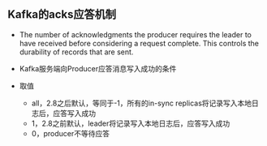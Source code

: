 ## **Kafka的acks应答机制**

- The number of acknowledgments the producer requires the leader to have received before considering a request complete. This controls the durability of records that are sent. 

- Kafka服务端向Producer应答消息写入成功的条件

- 取值
  - all，2.8之后默认，等同于-1，所有的in-sync replicas将记录写入本地日志后，应答写入成功
  - 1，2.8之前默认，leader将记录写入本地日志后，应答写入成功
  - 0，producer不等待应答